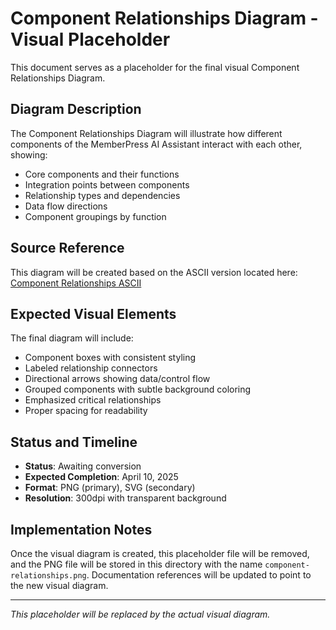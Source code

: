 # Component Relationships Diagram - Visual Placeholder

This document serves as a placeholder for the final visual Component Relationships Diagram.

## Diagram Description

The Component Relationships Diagram will illustrate how different components of the MemberPress AI Assistant interact with each other, showing:

- Core components and their functions
- Integration points between components
- Relationship types and dependencies
- Data flow directions
- Component groupings by function

## Source Reference

This diagram will be created based on the ASCII version located here:
[Component Relationships ASCII](component-relationships-ascii.md)

## Expected Visual Elements

The final diagram will include:

- Component boxes with consistent styling
- Labeled relationship connectors
- Directional arrows showing data/control flow
- Grouped components with subtle background coloring
- Emphasized critical relationships
- Proper spacing for readability

## Status and Timeline

- **Status**: Awaiting conversion
- **Expected Completion**: April 10, 2025
- **Format**: PNG (primary), SVG (secondary)
- **Resolution**: 300dpi with transparent background

## Implementation Notes

Once the visual diagram is created, this placeholder file will be removed, and the PNG file will be stored in this directory with the name `component-relationships.png`. Documentation references will be updated to point to the new visual diagram.

---

*This placeholder will be replaced by the actual visual diagram.*